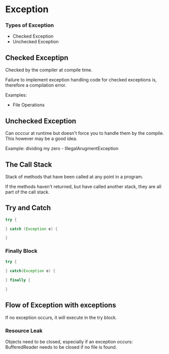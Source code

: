 # Exception

### Types of Exception

- Checked Exception
- Unchecked Exception

## Checked Exceptipn

Checked by the compiler at compile time.

Failure to implement exception handling code for checked exceptions is, therefore a compilation error.

Examples:

- File Operations

## Unchecked Exception

Can occcur at runtime but doesn't force you to handle them by the compile. This however may be a good idea. 

Example: dividing my zero - IllegalArugmentException

## The Call Stack

Stack of methods that have been called at any point in a program.

If the methods haven't returned, but have called another stack, they are all part of the call stack.

## Try and Catch
```java
try {

} catch (Exception e) {

}
```

### Finally Block

```java
try {
        
} catch(Exception e) {

} finally {

}
```

## Flow of Exception with exceptions

If no exception occurs, it will execute in the try block.

### Resource Leak

Objects need to be closed, especially if an exception occurs: BufferedReader needs to be closed if no file is found.